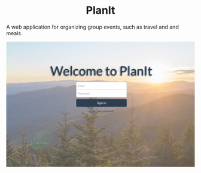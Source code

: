 # <center> PlanIt </center>
A web application for organizing group events, such as travel and and meals. 


![alt text](./flask_app/resources/screenshot.jpg "Screenshot")
